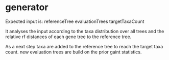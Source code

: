 # generator

Expected input is: referenceTree evaluationTrees targetTaxaCount

It analyses the input according to the taxa distribution over all trees and the relative rf distances of each gene tree to the reference tree. 

As a next step taxa are added to the reference tree to reach the target taxa count. new evaluation trees are build on the prior gaint statistics. 
